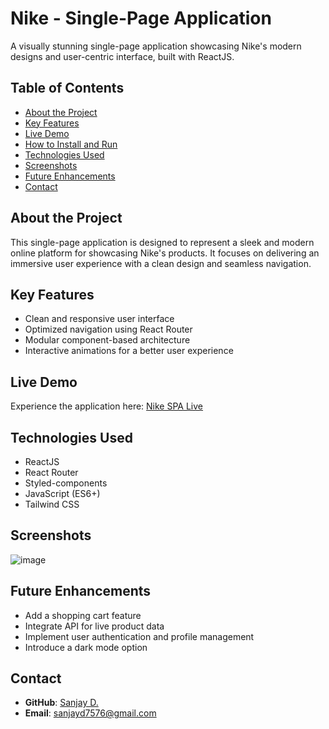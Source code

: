 # Nike - Single-Page Application
A visually stunning single-page application showcasing Nike's modern designs and user-centric interface, built with ReactJS.

## Table of Contents

- [About the Project](#about-the-project)
- [Key Features](#key-features)
- [Live Demo](#live-demo)
- [How to Install and Run](#how-to-install-and-run)
- [Technologies Used](#technologies-used)
- [Screenshots](#screenshots)
- [Future Enhancements](#future-enhancements)
- [Contact](#contact)

## About the Project

This single-page application is designed to represent a sleek and modern online platform for showcasing Nike's products. It focuses on delivering an immersive user experience with a clean design and seamless navigation.

## Key Features

- Clean and responsive user interface
- Optimized navigation using React Router
- Modular component-based architecture
- Interactive animations for a better user experience

## Live Demo

Experience the application here: [Nike SPA Live](https://nike-one-coral.vercel.app/)

## Technologies Used

- ReactJS
- React Router
- Styled-components
- JavaScript (ES6+)
- Tailwind CSS


## Screenshots

![image](https://github.com/user-attachments/assets/1386ba06-d346-4d1b-879f-ab4fdbef598f)


## Future Enhancements

- Add a shopping cart feature
- Integrate API for live product data
- Implement user authentication and profile management
- Introduce a dark mode option

## Contact

- **GitHub**: [Sanjay D.](https://github.com/sanjayshre)
- **Email**: sanjayd7576@gmail.com
